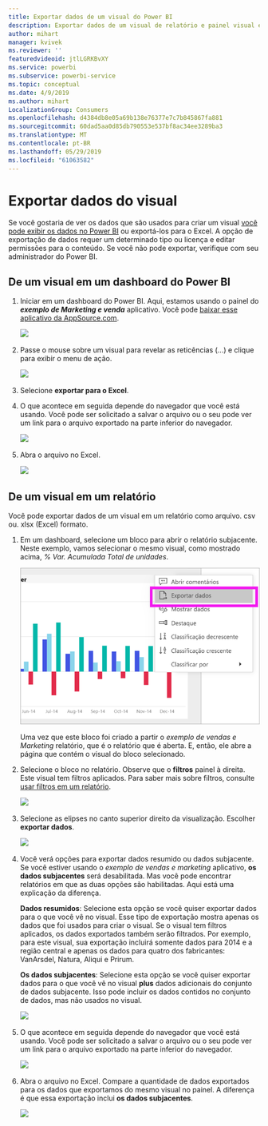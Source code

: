```yaml
---
title: Exportar dados de um visual do Power BI
description: Exportar dados de um visual de relatório e painel visual e exibi-lo no Excel.
author: mihart
manager: kvivek
ms.reviewer: ''
featuredvideoid: jtlLGRKBvXY
ms.service: powerbi
ms.subservice: powerbi-service
ms.topic: conceptual
ms.date: 4/9/2019
ms.author: mihart
LocalizationGroup: Consumers
ms.openlocfilehash: d4384db8e05a69b138e76377e7c7b845867fa881
ms.sourcegitcommit: 60dad5aa0d85db790553e537bf8ac34ee3289ba3
ms.translationtype: MT
ms.contentlocale: pt-BR
ms.lasthandoff: 05/29/2019
ms.locfileid: "61063582"
---
```

# <a name="export-data-from-visual"></a>Exportar dados do visual
Se você gostaria de ver os dados que são usados para criar um visual [você pode exibir os dados no Power BI](end-user-show-data.md) ou exportá-los para o Excel. A opção de exportação de dados requer um determinado tipo ou licença e editar permissões para o conteúdo. Se você não pode exportar, verifique com seu administrador do Power BI. 

## <a name="from-a-visual-on-a-power-bi-dashboard"></a>De um visual em um dashboard do Power BI

1. Iniciar em um dashboard do Power BI. Aqui, estamos usando o painel do ***exemplo de Marketing e venda*** aplicativo. Você pode [baixar esse aplicativo da AppSource.com](https://appsource.microsoft.com/en-us/product/power-bi/microsoft-retail-analysis-sample.salesandmarketingsample-preview?flightCodes=e2b06c7a-a438-4d99-9eb6-4324ce87f282).

    ![](media/end-user-export/power-bi-dashboard.png)

2. Passe o mouse sobre um visual para revelar as reticências (...) e clique para exibir o menu de ação.

    ![](media/end-user-export/power-bi-dashboard-export-visual.png)

3. Selecione **exportar para o Excel**.

4. O que acontece em seguida depende do navegador que você está usando. Você pode ser solicitado a salvar o arquivo ou o seu pode ver um link para o arquivo exportado na parte inferior do navegador. 

    ![](media/end-user-export/power-bi-export-browser.png)

5. Abra o arquivo no Excel.  

    ![](media/end-user-export/power-bi-excel.png)


## <a name="from-a-visual-in-a-report"></a>De um visual em um relatório
Você pode exportar dados de um visual em um relatório como arquivo. csv ou. xlsx (Excel) formato. 

1. Em um dashboard, selecione um bloco para abrir o relatório subjacente.  Neste exemplo, vamos selecionar o mesmo visual, como mostrado acima, *% Var. Acumulada Total de unidades*. 

    ![](media/end-user-export/power-bi-export-report.png)

    Uma vez que este bloco foi criado a partir o *exemplo de vendas e Marketing* relatório, que é o relatório que é aberta. E, então, ele abre a página que contém o visual do bloco selecionado. 

2. Selecione o bloco no relatório. Observe que o **filtros** painel à direita. Este visual tem filtros aplicados. Para saber mais sobre filtros, consulte [usar filtros em um relatório](end-user-report-filter.md).

    ![](media/end-user-export/power-bi-export-filters.png)


3. Selecione as elipses no canto superior direito da visualização. Escolher **exportar dados**.

    ![](media/end-user-export/power-bi-export-report2.png)

4. Você verá opções para exportar dados resumido ou dados subjacente. Se você estiver usando o *exemplo de vendas e marketing* aplicativo, **os dados subjacentes** será desabilitada. Mas você pode encontrar relatórios em que as duas opções são habilitadas. Aqui está uma explicação da diferença.

    **Dados resumidos**: Selecione esta opção se você quiser exportar dados para o que você vê no visual.  Esse tipo de exportação mostra apenas os dados que foi usados para criar o visual. Se o visual tem filtros aplicados, os dados exportados também serão filtrados. Por exemplo, para este visual, sua exportação incluirá somente dados para 2014 e a região central e apenas os dados para quatro dos fabricantes: VanArsdel, Natura, Aliqui e Prirum.
  

    **Os dados subjacentes**: Selecione esta opção se você quiser exportar dados para o que você vê no visual **plus** dados adicionais do conjunto de dados subjacente.  Isso pode incluir os dados contidos no conjunto de dados, mas não usados no visual. 

    ![](media/end-user-export/power-bi-export-report3.png)

5. O que acontece em seguida depende do navegador que você está usando. Você pode ser solicitado a salvar o arquivo ou o seu pode ver um link para o arquivo exportado na parte inferior do navegador. 

    ![](media/end-user-export/power-bi-export-edge.png)


7. Abra o arquivo no Excel. Compare a quantidade de dados exportados para os dados que exportamos do mesmo visual no painel. A diferença é que essa exportação inclui **os dados subjacentes**. 

    ![](media/end-user-export/power-bi-underlying.png)

